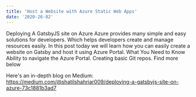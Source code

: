 ```yaml
---
title: 'Host a Website with Azure Static Web Apps'
date: '2020-26-02'
---
```

Deploying A GatsbyJS site on Azure
Azure provides many simple and easy solutions for developers. Which helps developers create and manage resources easily.
In this post today we will learn how you can easily create a website on Gatsby and host it using Azure Portal.
What You Need to Know
Ability to navigate the Azure Portal.
Creating basic Git repos.
Find more below

Here's an in-depth blog on Medium: https://medium.com/@shatilshahriar009/deploying-a-gatsbyjs-site-on-azure-73c1881b3ad7







